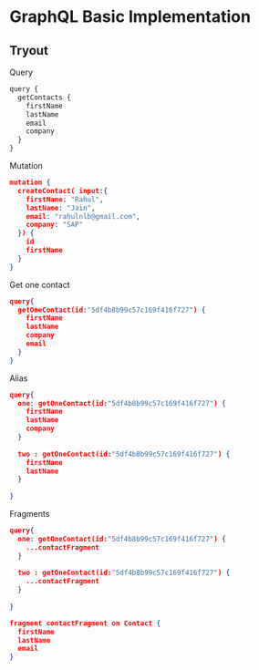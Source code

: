 # GraphQL Basic Implementation

## Tryout

Query

```JavaScript
query {
  getContacts {
    firstName
    lastName
    email
    company
  }
}
```

Mutation

```JSON
mutation {
  createContact( input:{
    firstName: "Rahul",
    lastName: "Jain",
    email: "rahulnlb@gmail.com",
    company: "SAP"
  }) {
    id
    firstName
  }
}
```

Get one contact

```JSON
query{
  getOneContact(id:"5df4b8b99c57c169f416f727") {
    firstName
    lastName
    company
    email
  }
}
```

Alias

```JSON
query{
  one: getOneContact(id:"5df4b8b99c57c169f416f727") {
    firstName
    lastName
    company
  }
  
  two : getOneContact(id:"5df4b8b99c57c169f416f727") {
    firstName
    lastName
  }
  
}
```

Fragments

```JSON
query{
  one: getOneContact(id:"5df4b8b99c57c169f416f727") {
    ...contactFragment
  }
  
  two : getOneContact(id:"5df4b8b99c57c169f416f727") {
    ...contactFragment
  }
  
}

fragment contactFragment on Contact {
  firstName
  lastName
  email
}
```